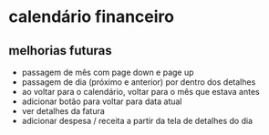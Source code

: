 # calendário financeiro

## melhorias futuras

- passagem de mês com page down e page up
- passagem de dia (próximo e anterior) por dentro dos detalhes
- ao voltar para o calendário, voltar para o mês que estava antes
- adicionar botão para voltar para data atual
- ver detalhes da fatura
- adicionar despesa / receita a partir da tela de detalhes do dia

